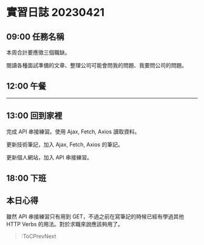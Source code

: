 # 實習日誌 20230421

## 09:00 任務名稱

本周合計要應徵三個職缺。

閱讀各種面試準備的文章、整理公司可能會問我的問題、我要問公司的問題。

## 12:00 午餐

---

## 13:00 回到家裡

完成 API 串接練習。使用 Ajax, Fetch, Axios 讀取資料。

更新技術筆記，加入 Ajax, Fetch, Axios 的筆記。

更新個人網站，加入 API 串接練習。

## 18:00 下班

## 本日心得

雖然 API 串接練習只有用到 GET，不過之前在寫筆記的時候已經有學過其他 HTTP Verbs 的用法。對於求職來說應該夠用了。

> :ToCPrevNext